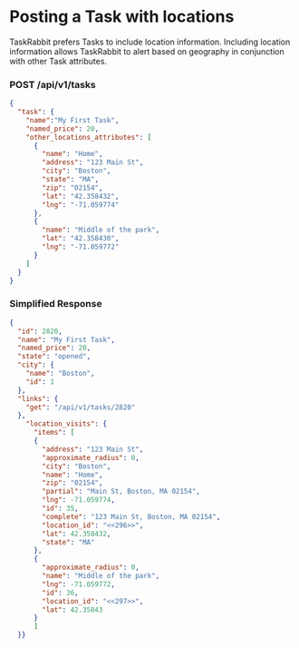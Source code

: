# Posting a Task with locations

TaskRabbit prefers Tasks to include location information. Including location information allows TaskRabbit to alert based on geography in conjunction with other Task attributes.

### POST /api/v1/tasks

```json
{
  "task": {
    "name":"My First Task", 
    "named_price": 20, 
    "other_locations_attributes": [
      {
        "name": "Home",
        "address": "123 Main St",
        "city": "Boston",
        "state": "MA",
        "zip": "02154",
        "lat": "42.358432",
        "lng": "-71.059774"
      }, 
      {
        "name": "Middle of the park",
        "lat": "42.358430",
        "lng": "-71.059772"
      }
    ]
  }
}
```

### Simplified Response

```json
{
  "id": 2820,
  "name": "My First Task",
  "named_price": 20,
  "state": "opened",
  "city": {
    "name": "Boston",
    "id": 1
  },
  "links": {
    "get": "/api/v1/tasks/2820"
  },
    "location_visits": {
      "items": [
      {
        "address": "123 Main St",
        "approximate_radius": 0,
        "city": "Boston",
        "name": "Home",
        "zip": "02154",
        "partial": "Main St, Boston, MA 02154",
        "lng": -71.059774,
        "id": 35,
        "complete": "123 Main St, Boston, MA 02154",
        "location_id": "<<296>>",
        "lat": 42.358432,
        "state": "MA"
      },
      {
        "approximate_radius": 0,
        "name": "Middle of the park",
        "lng": -71.059772,
        "id": 36,
        "location_id": "<<297>>",
        "lat": 42.35843
      }
      ]
  }}
```